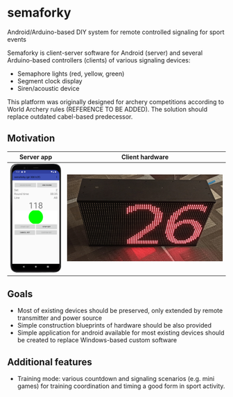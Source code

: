 # semaforky
Android/Arduino-based DIY system for remote controlled signaling for sport events

Semaforky is client-server software for Android (server) and several Arduino-based controllers (clients) of various signaling devices:
- Semaphore lights (red, yellow, green)
- Segment clock display
- Siren/acoustic device

This platform was originally designed for archery competitions according to World Archery rules (REFERENCE TO BE ADDED). The solution should replace outdated cabel-based predecessor.

## Motivation

Server app             |  Client hardware
:-:|:-:
![](doc/server_app.png)  |  ![](doc/client_hardware.jpg)

## Goals
- Most of existing devices should be preserved, only extended by remote transmitter and power source
- Simple construction blueprints of hardware should be also provided
- Simple application for android available for most existing devices should be created to replace Windows-based custom software

## Additional features
- Training mode: various countdown and signaling scenarios (e.g. mini games) for training coordination and timing a good form in sport activity.
